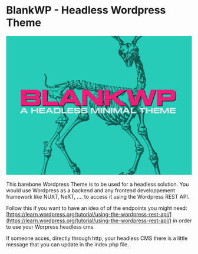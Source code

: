 # BlankWP - Headless Wordpress Theme

![BlankWp - Headless Wordpress theme](https://github.com/xavsio4/blankWP/blob/main/screenshot.png)

This barebone Wordpress Theme is to be used for a headless solution. You would use Wordpress as a backend and any frontend developpement framework like NUXT, NeXT, .... to access it using the Wordpress REST API.

Follow this if you want to have an idea of of the endpoints you might need:
[https://learn.wordpress.org/tutorial/using-the-wordpress-rest-api/](https://learn.wordpress.org/tutorial/using-the-wordpress-rest-api/) in order to use your Worpress headless cms.

If someone acces, directly through http, your headless CMS there is a little message that you can update in the index.php file.
